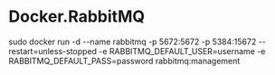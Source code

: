 # Docker.RabbitMQ
sudo docker run -d --name rabbitmq -p 5672:5672 -p 5384:15672 --restart=unless-stopped -e RABBITMQ_DEFAULT_USER=username -e RABBITMQ_DEFAULT_PASS=password rabbitmq:management
